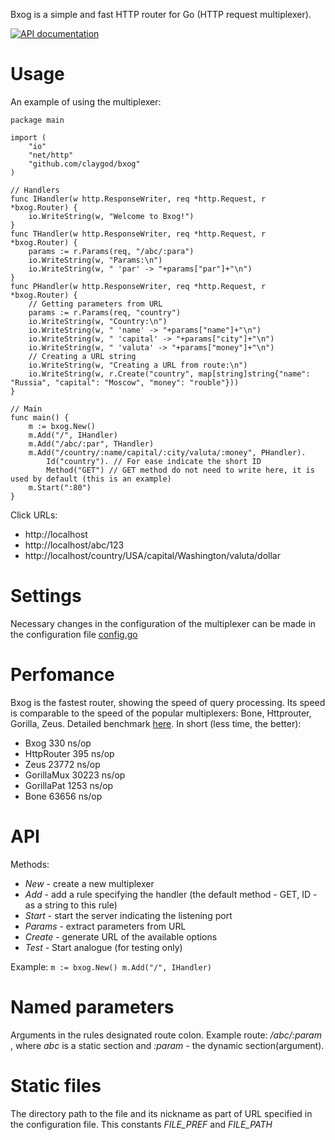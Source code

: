 Bxog is a simple and fast HTTP router for Go (HTTP request multiplexer).

[![API documentation](https://godoc.org/github.com/claygod/Bxog?status.svg)](https://godoc.org/github.com/claygod/Bxog)

# Usage

An example of using the multiplexer:

	package main

	import (
		"io"
		"net/http"
		"github.com/claygod/bxog"
	)

	// Handlers
	func IHandler(w http.ResponseWriter, req *http.Request, r *bxog.Router) {
		io.WriteString(w, "Welcome to Bxog!")
	}
	func THandler(w http.ResponseWriter, req *http.Request, r *bxog.Router) {
		params := r.Params(req, "/abc/:para")
		io.WriteString(w, "Params:\n")
		io.WriteString(w, " 'par' -> "+params["par"]+"\n")
	}
	func PHandler(w http.ResponseWriter, req *http.Request, r *bxog.Router) {
		// Getting parameters from URL
		params := r.Params(req, "country")
		io.WriteString(w, "Country:\n")
		io.WriteString(w, " 'name' -> "+params["name"]+"\n")
		io.WriteString(w, " 'capital' -> "+params["city"]+"\n")
		io.WriteString(w, " 'valuta' -> "+params["money"]+"\n")
		// Creating a URL string
		io.WriteString(w, "Creating a URL from route:\n")
		io.WriteString(w, r.Create("country", map[string]string{"name": "Russia", "capital": "Moscow", "money": "rouble"}))
	}

	// Main
	func main() {
		m := bxog.New()
		m.Add("/", IHandler)
		m.Add("/abc/:par", THandler)
		m.Add("/country/:name/capital/:city/valuta/:money", PHandler).
			Id("country"). // For ease indicate the short ID
			Method("GET") // GET method do not need to write here, it is used by default (this is an example)
		m.Start(":80")
	}


Click URLs:
- http://localhost
- http://localhost/abc/123
- http://localhost/country/USA/capital/Washington/valuta/dollar

# Settings

Necessary changes in the configuration of the multiplexer can be made in the configuration file [config.go](https://github.com/claygod/Bxog/blob/master/config.go)

# Perfomance

Bxog is the fastest router, showing the speed of query processing. Its speed is comparable to the speed of the popular multiplexers: Bone, Httprouter, Gorilla, Zeus.  Detailed benchmark [here](https://github.com/claygod/bxogtest). In short (less time, the better):

- Bxog         330 ns/op
- HttpRouter   395 ns/op
- Zeus       23772 ns/op
- GorillaMux 30223 ns/op
- GorillaPat  1253 ns/op
- Bone       63656 ns/op

# API

Methods:
-  *New* - create a new multiplexer
-  *Add* - add a rule specifying the handler (the default method - GET, ID - as a string to this rule)
-  *Start* - start the server indicating the listening port
-  *Params* - extract parameters from URL
-  *Create* - generate URL of the available options
-  *Test* - Start analogue (for testing only)

Example:
`
	m := bxog.New()
	m.Add("/", IHandler)
`

# Named parameters

Arguments in the rules designated route colon. Example route: */abc/:param* , where *abc* is a static section and *:param* - the dynamic section(argument).

# Static files

The directory path to the file and its nickname as part of URL specified in the configuration file. This constants *FILE_PREF* and *FILE_PATH*
